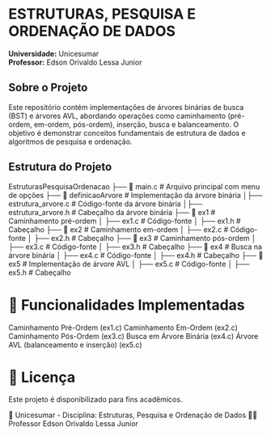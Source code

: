 # ESTRUTURAS, PESQUISA E ORDENAÇÃO DE DADOS

**Universidade:** Unicesumar  
**Professor:** Edson Orivaldo Lessa Junior

## Sobre o Projeto
Este repositório contém implementações de árvores binárias de busca (BST) e árvores AVL, abordando operações como caminhamento (pré-ordem, em-ordem, pós-ordem), inserção, busca e balanceamento. O objetivo é demonstrar conceitos fundamentais de estrutura de dados e algoritmos de pesquisa e ordenação.

## Estrutura do Projeto
EstruturasPesquisaOrdenacao 
├── 📜 main.c  # Arquivo principal com menu de opções 
├── 📂 definicaoArvore # Implementação da árvore binária 
│├── estrutura_arvore.c # Código-fonte da árvore binária 
│├── estrutura_arvore.h # Cabeçalho da árvore binária 
├── 📂 ex1 # Caminhamento pré-ordem 
│ ├── ex1.c # Código-fonte 
│ ├── ex1.h # Cabeçalho 
├── 📂 ex2 # Caminhamento em-ordem 
│ ├── ex2.c # Código-fonte 
│ ├── ex2.h # Cabeçalho 
├── 📂 ex3 # Caminhamento pós-ordem 
│ ├── ex3.c # Código-fonte 
│ ├── ex3.h # Cabeçalho 
├── 📂 ex4 # Busca na árvore binária 
│ ├── ex4.c # Código-fonte 
│ ├── ex4.h # Cabeçalho 
├── 📂 ex5 # Implementação de árvore AVL 
│ ├── ex5.c # Código-fonte 
│ ├── ex5.h # Cabeçalho

# 📖 Funcionalidades Implementadas
Caminhamento Pré-Ordem (ex1.c)
Caminhamento Em-Ordem (ex2.c)
Caminhamento Pós-Ordem (ex3.c)
Busca em Árvore Binária (ex4.c)
Árvore AVL (balanceamento e inserção) (ex5.c)
# 📝 Licença
Este projeto é disponibilizado para fins acadêmicos.

📌 Unicesumar - Disciplina: Estruturas, Pesquisa e Ordenação de Dados
👨‍🏫 Professor Edson Orivaldo Lessa Junior

